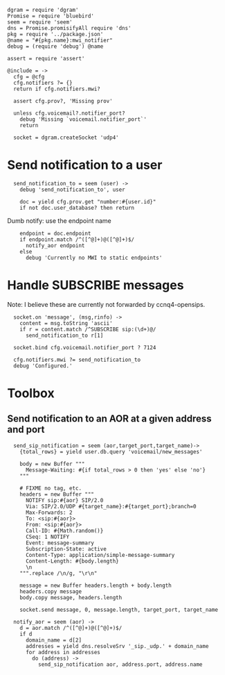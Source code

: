     dgram = require 'dgram'
    Promise = require 'bluebird'
    seem = require 'seem'
    dns = Promise.promisifyAll require 'dns'
    pkg = require '../package.json'
    @name = "#{pkg.name}:mwi_notifier"
    debug = (require 'debug') @name

    assert = require 'assert'

    @include = ->
      cfg = @cfg
      cfg.notifiers ?= {}
      return if cfg.notifiers.mwi?

      assert cfg.prov?, 'Missing prov'

      unless cfg.voicemail?.notifier_port?
        debug 'Missing `voicemail.notifier_port`'
        return

      socket = dgram.createSocket 'udp4'

Send notification to a user
===========================

      send_notification_to = seem (user) ->
        debug 'send_notification_to', user

        doc = yield cfg.prov.get "number:#{user.id}"
        if not doc.user_database? then return

Dumb notify: use the endpoint name

        endpoint = doc.endpoint
        if endpoint.match /^([^@]+)@([^@]+)$/
          notify_aor endpoint
        else
          debug 'Currently no MWI to static endpoints'

Handle SUBSCRIBE messages
=========================

Note: I believe these are currently not forwarded by ccnq4-opensips.

      socket.on 'message', (msg,rinfo) ->
        content = msg.toString 'ascii'
        if r = content.match /^SUBSCRIBE sip:(\d+)@/
          send_notification_to r[1]

      socket.bind cfg.voicemail.notifier_port ? 7124

      cfg.notifiers.mwi ?= send_notification_to
      debug 'Configured.'

Toolbox
=======

Send notification to an AOR at a given address and port
-------------------------------------------------------

      send_sip_notification = seem (aor,target_port,target_name)->
        {total_rows} = yield user.db.query 'voicemail/new_messages'

        body = new Buffer """
          Message-Waiting: #{if total_rows > 0 then 'yes' else 'no'}
        """

        # FIXME no tag, etc.
        headers = new Buffer """
          NOTIFY sip:#{aor} SIP/2.0
          Via: SIP/2.0/UDP #{target_name}:#{target_port};branch=0
          Max-Forwards: 2
          To: <sip:#{aor}>
          From: <sip:#{aor}>
          Call-ID: #{Math.random()}
          CSeq: 1 NOTIFY
          Event: message-summary
          Subscription-State: active
          Content-Type: application/simple-message-summary
          Content-Length: #{body.length}
          \n
        """.replace /\n/g, "\r\n"

        message = new Buffer headers.length + body.length
        headers.copy message
        body.copy message, headers.length

        socket.send message, 0, message.length, target_port, target_name

      notify_aor = seem (aor) ->
        d = aor.match /^([^@]+)@([^@]+)$/
        if d
          domain_name = d[2]
          addresses = yield dns.resolveSrv '_sip._udp.' + domain_name
          for address in addresses
            do (address) ->
              send_sip_notification aor, address.port, address.name
